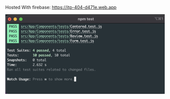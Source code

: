 Hosted With firebase: https://itp-404-d471e.web.app

![Tests Passed!](/tests-passed.png "Proof of tests passed")
